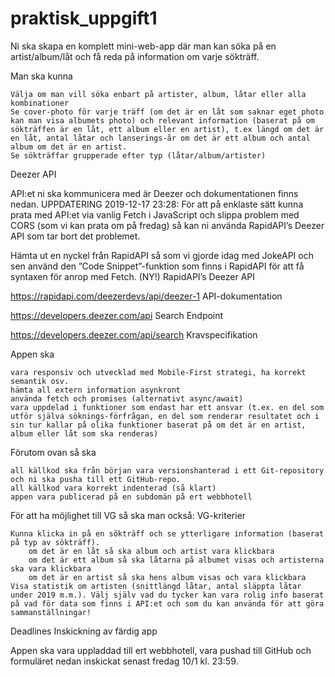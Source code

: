 # praktisk_uppgift1
Ni ska skapa en komplett mini-web-app där man kan söka på en artist/album/låt och få reda på information om varje sökträff.

Man ska kunna

    Välja om man vill söka enbart på artister, album, låtar eller alla kombinationer
    Se cover-photo för varje träff (om det är en låt som saknar eget photo kan man visa albumets photo) och relevant information (baserat på om sökträffen är en låt, ett album eller en artist), t.ex längd om det är en låt, antal låtar och lanserings-år om det är ett album och antal album om det är en artist.
    Se sökträffar grupperade efter typ (låtar/album/artister)

Deezer API

API:et ni ska kommunicera med är Deezer och dokumentationen finns nedan. UPPDATERING 2019-12-17 23:28: För att på enklaste sätt kunna prata med API:et via vanlig Fetch i JavaScript och slippa problem med CORS (som vi kan prata om på fredag) så kan ni använda RapidAPI’s Deezer API som tar bort det problemet.

Hämta ut en nyckel från RapidAPI så som vi gjorde idag med JokeAPI och sen använd den ”Code Snippet”-funktion som finns i RapidAPI för att få syntaxen för anrop med Fetch.
(NY!) RapidAPI’s Deezer API

https://rapidapi.com/deezerdevs/api/deezer-1
API-dokumentation

https://developers.deezer.com/api
Search Endpoint

https://developers.deezer.com/api/search
Kravspecifikation

Appen ska

    vara responsiv och utvecklad med Mobile-First strategi, ha korrekt semantik osv.
    hämta all extern information asynkront
    använda fetch och promises (alternativt async/await)
    vara uppdelad i funktioner som endast har ett ansvar (t.ex. en del som utför själva söknings-förfrågan, en del som renderar resultatet och i sin tur kallar på olika funktioner baserat på om det är en artist, album eller låt som ska renderas)

Förutom ovan så ska

    all källkod ska från början vara versionshanterad i ett Git-repository och ni ska pusha till ett GitHub-repo.
    all källkod vara korrekt indenterad (så klart)
    appen vara publicerad på en subdomän på ert webbhotell

För att ha möjlighet till VG så ska man också:
VG-kriterier

    Kunna klicka in på en sökträff och se ytterligare information (baserat på typ av sökträff).
        om det är en låt så ska album och artist vara klickbara
        om det är ett album så ska låtarna på albumet visas och artisterna ska vara klickbara
        om det är en artist så ska hens album visas och vara klickbara
    Visa statistik om artisten (snittlängd låtar, antal släppta låtar under 2019 m.m.). Välj själv vad du tycker kan vara rolig info baserat på vad för data som finns i API:et och som du kan använda för att göra sammanställningar!

Deadlines
Inskickning av färdig app

Appen ska vara uppladdad till ert webbhotell, vara pushad till GitHub och formuläret nedan inskickat senast fredag 10/1 kl. 23:59.